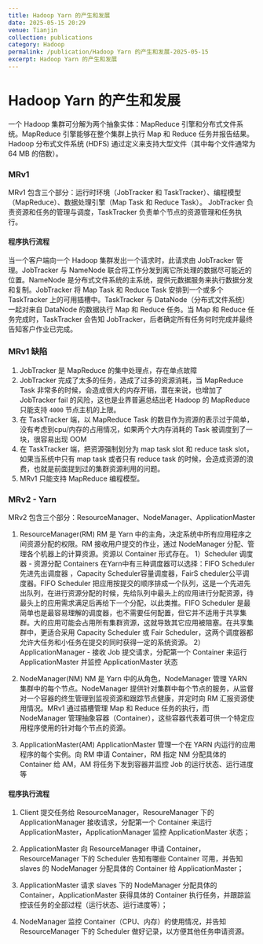 ```yaml
---
title: Hadoop Yarn 的产生和发展
date: 2025-05-15 20:29
venue: Tianjin
collection: publications
category: Hadoop
permalink: /publication/Hadoop Yarn 的产生和发展-2025-05-15
excerpt: Hadoop Yarn 的产生和发展
---
```

# Hadoop Yarn 的产生和发展

一个 Hadoop 集群可分解为两个抽象实体：MapReduce 引擎和分布式文件系统。MapReduce 引擎能够在整个集群上执行 Map 和 Reduce 任务并报告结果。Hadoop 分布式文件系统 (HDFS) 通过定义来支持大型文件（其中每个文件通常为 64 MB 的倍数）。

### MRv1
MRv1 包含三个部分：运行时环境（JobTracker 和 TaskTracker）、编程模型（MapReduce）、数据处理引擎（Map Task 和 Reduce Task）。
JobTracker 负责资源和任务的管理与调度，TaskTracker 负责单个节点的资源管理和任务执行。

#### 程序执行流程
当一个客户端向一个 Hadoop 集群发出一个请求时，此请求由 JobTracker 管理。JobTracker 与 NameNode 联合将工作分发到离它所处理的数据尽可能近的位置。NameNode 是分布式文件系统的主系统，提供元数据服务来执行数据分发和复制。JobTracker 将 Map Task 和 Reduce Task 安排到一个或多个 TaskTracker 上的可用插槽中。TaskTracker 与 DataNode（分布式文件系统）一起对来自 DataNode 的数据执行 Map 和 Reduce 任务。当 Map 和 Reduce 任务完成时，TaskTracker 会告知 JobTracker，后者确定所有任务何时完成并最终告知客户作业已完成。

### MRv1 缺陷
1. JobTracker 是 MapReduce 的集中处理点，存在单点故障
2. JobTracker 完成了太多的任务，造成了过多的资源消耗，当 MapReduce Task 非常多的时候，会造成很大的内存开销，潜在来说，也增加了JobTracker fail 的风险，这也是业界普遍总结出老 Hadoop 的 MapReduce 只能支持 `4000` 节点主机的上限。
3. 在 TaskTracker 端，以 MapReduce Task 的数目作为资源的表示过于简单，没有考虑到cpu/内存的占用情况，如果两个大内存消耗的 Task 被调度到了一块，很容易出现 OOM
4. 在 TaskTracker 端，把资源强制划分为 map task slot 和 reduce task slot，如果当系统中只有 map task 或者只有 reduce task 的时候，会造成资源的浪费，也就是前面提到过的集群资源利用的问题。
5. MRv1 只能支持 MapReduce 编程模型。

### MRv2 - Yarn
MRv2 包含三个部分：ResourceManager、NodeManager、ApplicationMaster

1. ResourceManager(RM)
RM 是 Yarn 中的主角，决定系统中所有应用程序之间资源分配的权限。RM 接收用户提交的作业，通过 NodeManager 分配、管理各个机器上的计算资源。资源以 Container 形式存在。
1）Scheduler 调度器 - 资源分配 Containers
    在Yarn中有三种调度器可以选择：FIFO Scheduler先进先出调度器 ，Capacity Scheduler容量调度器，FairS cheduler公平调度器。FIFO Scheduler 把应用按提交的顺序排成一个队列，这是一个先进先出队列，在进行资源分配的时候，先给队列中最头上的应用进行分配资源，待最头上的应用需求满足后再给下一个分配，以此类推。FIFO Scheduler 是最简单也是最容易理解的调度器，也不需要任何配置，但它并不适用于共享集群。大的应用可能会占用所有集群资源，这就导致其它应用被阻塞。在共享集群中，更适合采用 Capacity Scheduler 或 Fair Scheduler，这两个调度器都允许大任务和小任务在提交的同时获得一定的系统资源。
2）ApplicationManager - 接收 Job 提交请求，分配第一个 Container 来运行 ApplicationMaster 并监控 ApplicationMaster 状态

2. NodeManager(NM)
NM 是 Yarn 中的从角色，NodeManager 管理 YARN 集群中的每个节点。NodeManager 提供针对集群中每个节点的服务，从监督对一个容器的终生管理到监视资源和跟踪节点健康，并定时向 RM 汇报资源使用情况。MRv1 通过插槽管理 Map 和 Reduce 任务的执行，而 NodeManager 管理抽象容器（Container），这些容器代表着可供一个特定应用程序使用的针对每个节点的资源。

3. ApplicationMaster(AM)
ApplicationMaster 管理一个在 YARN 内运行的应用程序的每个实例。向 RM 申请 Container，RM 指定 NM 分配具体的 Container 给 AM，AM 将任务下发到容器并监控 Job 的运行状态、运行进度等

#### 程序执行流程
1. Client 提交任务给 ResourceManager，ResoureManager 下的 ApplicationManager 接收请求，分配第一个 Container 来运行ApplicationMaster，ApplicationManager 监控 ApplicationMaster 状态；

2. ApplicationMaster 向 ResourceManager 申请 Container，ResourceManager 下的 Scheduler 告知有哪些 Container 可用，并告知slaves 的 NodeManager 分配具体的 Container 给 ApplicationMaster；

3. ApplicationMaster 请求 slaves 下的 NodeManager 分配具体的 Container，ApplicationMaster 获得具体的 Container 执行任务，并跟踪监控该任务的全部过程（运行状态、运行进度等）；

4. NodeManager 监控 Container（CPU、内存）的使用情况，并告知 ResourceManager 下的 Scheduler 做好记录，以方便其他任务申请资源。